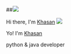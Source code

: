 ##<img src="https://www.canva.com/design/DAFArXGZOf4/nomjpmmXvlYw5MX-r7mfZQ/edit?utm_content=DAFArXGZOf4&utm_campaign=designshare&utm_medium=link2&utm_source=sharebutton"> 

Hi there, I'm [Khasan](https://daniilshat.ru/) ![](https://github.com/blackcater/blackcater/raw/main/images/Hi.gif)

Yo! I'm [Khasan](https://daniilshat.ru/) 

python & java developer 


<!--
**tomatoCoderq/tomatocoderq** is a ✨ _special_ ✨ repository because its `README.md` (this file) appears on your GitHub profile.

Here are some ideas to get you started:

- 🔭 I’m currently working on ...
- 🌱 I’m currently learning ...
- 👯 I’m looking to collaborate on ...
- 🤔 I’m looking for help with ...
- 💬 Ask me about ...
- 📫 How to reach me: ...
- 😄 Pronouns: ...
- ⚡ Fun fact: ...
-->
